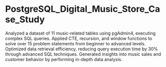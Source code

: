 # PostgreSQL_Digital_Music_Store_Case_Study
 
Analyzed a dataset of 11 music-related tables using pgAdmin4, executing complex SQL queries. Applied CTE, recursion, and window functions to solve over 15 problem statements from beginner to advanced levels. Optimized data retrieval efficiency, reducing query execution time by 30% through advanced SQL techniques. Generated insights into music sales and customer behavior by performing in-depth data analysis.